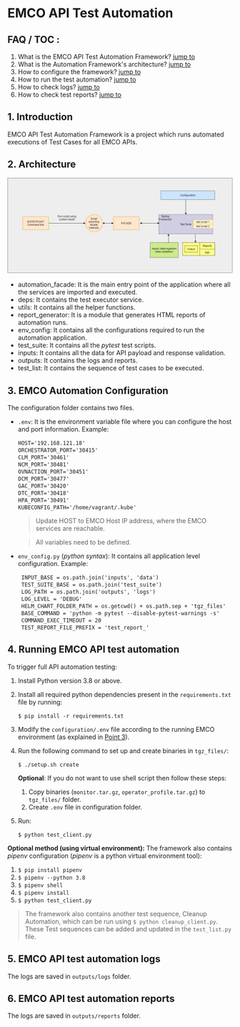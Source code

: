﻿# EMCO API Test Automation

## FAQ / TOC :

1. What is the EMCO API Test Automation Framework? [jump to](#introduction)
2. What is the Automation Framework's architecture? [jump to](#architecture)
3. How to configure the framework?  [jump to](#configuration)
4. How to run the test automation? [jump to](#run)
5. How to check logs? [jump to](#logs)
6. How to check test reports? [jump to](#reports)


## 1. Introduction<a name="introduction"></a>

EMCO API Test Automation Framework is a project which runs automated executions of Test Cases for all EMCO APIs.


## 2. Architecture<a name="architecture"></a>

![](architecture.jpg)

 - automation_facade: It is the main entry point of the application where all the services are imported and executed.
 - deps: It contains the test executor service.
 - utils: It contains all the helper functions.
 - report_generator: It is a module that generates HTML reports of automation runs.
 - env_config: It contains all the configurations required to run the automation application.
 - test_suite: It contains all the *pytest* test scripts.
 - inputs: It contains all the data for API payload and response validation.
 - outputs: It contains the logs and reports.
 - test_list: It contains the sequence of test cases to be executed.


## 3. EMCO Automation Configuration<a name="configuration"></a>

The configuration folder contains two files.

 - `.env`: It is the environment variable file where you can configure the host and port information. Example:
	```
	HOST='192.168.121.18'
	ORCHESTRATOR_PORT='30415'
	CLM_PORT='30461'
	NCM_PORT='30481'
	OVNACTION_PORT='30451'
	DCM_PORT='30477'
	GAC_PORT='30420'
	DTC_PORT='30418'
	HPA_PORT='30491'
	KUBECONFIG_PATH='/home/vagrant/.kube'
	```


	> Update HOST to EMCO Host IP address, where the EMCO services are reachable.

	> All variables need to be defined.

 - `env_config.py` (*python syntax*):
		 It contains all application level configuration. Example:

	    INPUT_BASE = os.path.join('inputs', 'data')
    	TEST_SUITE_BASE = os.path.join('test_suite')
    	LOG_PATH = os.path.join('outputs', 'logs')
    	LOG_LEVEL = 'DEBUG'
    	HELM_CHART_FOLDER_PATH = os.getcwd() + os.path.sep + 'tgz_files'
    	BASE_COMMAND = 'python -m pytest --disable-pytest-warnings -s'
    	COMMAND_EXEC_TIMEOUT = 20
    	TEST_REPORT_FILE_PREFIX = 'test_report_'


## 4. Running EMCO API test automation<a name="run"></a>

To trigger full API automation testing:

 1. Install Python version 3.8 or above.
 2. Install all required python dependencies present in the `requirements.txt` file by running:

	    $ pip install -r requirements.txt

 3. Modify the `configuration/.env` file according to the running EMCO environment (as explained in  [Point 3](#configuration)).

 4. Run the following command to set up and create binaries in `tgz_files/`:

	    $ ./setup.sh create
	**Optional**:
		If you do not want to use shell script then follow these steps:

	1. Copy binaries (`monitor.tar.gz`,  `operator_profile.tar.gz`) to `tgz_files/` folder.
	2. Create `.env` file in configuration folder.

 5. Run:

	    $ python test_client.py

**Optional method (using virtual environment):**
The framework also contains *pipenv* configuration (*pipenv* is a python virtual environment tool):

1. `$ pip install pipenv`
2. `$ pipenv --python 3.8`
3. `$ pipenv shell`
4. `$ pipenv install`
5. `$ python test_client.py`

> The framework also contains another test sequence, Cleanup Automation, which can be run using `$ python cleanup_client.py`.
> These Test sequences can be added and updated in the `test_list.py` file.


## 5. EMCO API test automation logs<a name="logs"></a>

The logs are saved in `outputs/logs` folder.


## 6. EMCO API test automation reports<a name="reports"></a>

The logs are saved in `outputs/reports` folder.
